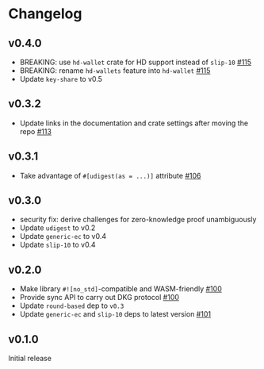 # Changelog

## v0.4.0
* BREAKING: use `hd-wallet` crate for HD support instead of `slip-10` [#115]
* BREAKING: rename `hd-wallets` feature into `hd-wallet` [#115]
* Update `key-share` to v0.5

[#115]: https://github.com/LFDT-Lockness/cggmp21/pull/115

## v0.3.2
* Update links in the documentation and crate settings after moving the repo [#113]

[#113]: https://github.com/LFDT-Lockness/cggmp21/pull/113

## v0.3.1
* Take advantage of `#[udigest(as = ...)]` attribute [#106]

[#106]: https://github.com/LFDT-Lockness/cggmp21/pull/106

## v0.3.0
* security fix: derive challenges for zero-knowledge proof unambiguously
* Update `udigest` to v0.2
* Update `generic-ec` to v0.4
* Update `slip-10` to v0.4

## v0.2.0
* Make library `#![no_std]`-compatible and WASM-friendly [#100]
* Provide sync API to carry out DKG protocol [#100]
* Update `round-based` dep to `v0.3`
* Update `generic-ec` and `slip-10` deps to latest version [#101]

[#100]: https://github.com/LFDT-Lockness/cggmp21/pull/100
[#101]: https://github.com/LFDT-Lockness/cggmp21/pull/101

## v0.1.0

Initial release
